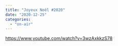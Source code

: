 ```yaml
---
title: "Joyeux Noël #2020"
date: "2020-12-25"
categories: 
  - "on-air"
---
```


https://www.youtube.com/watch?v=3wzAxkkzS78

